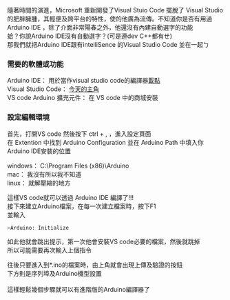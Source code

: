 隨著時間的演進，Microsoft 重新開發了Visual Stuio Code 擺脫了 Visual Studio的肥胖臃腫，其輕便及跨平台的特性，使的他廣為流傳。不知道你是否有用過Arduino IDE ，除了介面非常陽春之外，他還沒有內建自動選字的功能<br>
蛤？你說Arduino IDE沒有自動選字？(可是連dev C++都有ㄝ)<br>
那我們就把Arduino IDE跟有intelliSence 的Visual Studio Code 並在一起ㄅ

### 需要的軟體或功能
Arduino IDE： 用於當作visual studio code的編譯器[載點](https://www.arduino.cc/en/software)<br>
Visual Studio Code： [今天的主角](https://code.visualstudio.com)<br>
VS code Arduino 擴充元件： 在 VS code 中的商城安裝

### 設定編輯環境
首先，打開VS code 然後按下 ctrl + , ，進入設定頁面<br>
在 Extention 中找到 Arduino Configuration 並在 Arduino Path 中填入你Arduino IDE安裝的位置

windows： C:\\Program Files (x86)\\Arduino<br>
mac： 我沒有所以我不知道<br>
linux： 就解壓縮的地方

這樣VS code就可以透過 Arduino IDE 編譯了!!!<br>
接下來建立Arduino檔案，在每一次建立檔案時，按下F1<br>
並輸入
```bash
>Arduino: Initialize
```
如此他就會跳出提示，第一次他會安裝VS code必要的檔案，然後就跳掉<br>
所以可能需要再次輸入上個指令

往後只要進入到*.ino的檔案時，由上角就會出現上傳及驗證的按鈕<br>
下方則是序列埠及Arduino機型設置
<br>
<br>
這樣輕鬆幾個步驟就可以有進階版的Arduino編譯器了